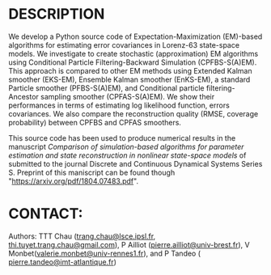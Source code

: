 # DESCRIPTION

We develop a Python source code of Expectation-Maximization (EM)-based algorithms for estimating error covariances in Lorenz-63 state-space models. We investigate to create stochastic (approximation) EM algorithms using Conditional Particle Filtering-Backward Simulation (CPFBS-S(A)EM). This approach is compared to other EM methods using Extended Kalman smoother (EKS-EM), Ensemble Kalman smoother (EnKS-EM), a standard Particle smoother (PFBS-S(A)EM), and Conditional particle filtering-Ancestor sampling smoother (CPFAS-S(A)EM). We show their performances in terms of estimating log likelihood function, errors covariances. We also compare the reconstruction quality (RMSE, coverage probability) between CPFBS and CPFAS smoothers.

This source code has been used to produce numerical results in the manuscript *Comparison of simulation-based algorithms for parameter estimation and state reconstruction in nonlinear state-space models* of submitted to the journal Discrete and Continuous Dynamical Systems Series S. Preprint of this maniscript can be found though "https://arxiv.org/pdf/1804.07483.pdf". 


# CONTACT:
Authors: TTT Chau (trang.chau@lsce.ipsl.fr, thi.tuyet.trang.chau@gmail.com), P Ailliot (pierre.ailliot@univ-brest.fr), V Monbet(valerie.monbet@univ-rennes1.fr), and P Tandeo ( pierre.tandeo@imt-atlantique.fr)

